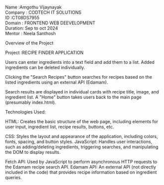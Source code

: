 Name :Amgothu Vijaynayak                                                        
Company : CODTECH IT SOLUTIONS                                                  
ID :CT08DS7955                                                            
Domain : FRONTEND WEB DEEVELOPMENT                                                
Duration: Sep to oct 2024                                                  
Mentor : Neela Santhosh                                                              
  
Overview of the Project                                                    

Project :RECIPE FINDER APPLICATION

Users can enter ingredients into a text field and add them to a list.
Added ingredients can be deleted individually.

Clicking the "Search Recipes" button searches for recipes based on the listed ingredients using an external API (Edamam).

Search results are displayed in individual cards with recipe title, image, and ingredient list.
A "Home" button takes users back to the main page (presumably index.html).

Technologies Used:

HTML: Creates the basic structure of the web page, including elements for user input, ingredient list, recipe results, buttons, etc.

CSS: Styles the layout and appearance of the application, including colors, fonts, spacing, and button styles.
JavaScript: Handles user interactions, such as adding/deleting ingredients, triggering searches, and manipulating the DOM to display results.

Fetch API: Used by JavaScript to perform asynchronous HTTP requests to the Edamam recipe search API.
Edamam API: An external API (not directly included in the code) that provides recipe information based on ingredient queries.

